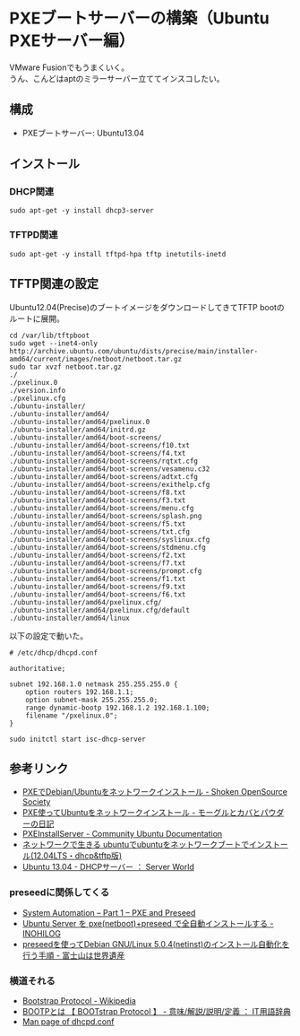 # PXEブートサーバーの構築（Ubuntu PXEサーバー編）

VMware Fusionでもうまくいく。  
うん、こんどはaptのミラーサーバー立ててインスコしたい。

## 構成

- PXEブートサーバー: Ubuntu13.04

## インストール

### DHCP関連

```
sudo apt-get -y install dhcp3-server
```

### TFTPD関連

```
sudo apt-get -y install tftpd-hpa tftp inetutils-inetd
```

## TFTP関連の設定

Ubuntu12.04(Precise)のブートイメージをダウンロードしてきてTFTP bootのルートに展開。

```
cd /var/lib/tftpboot
sudo wget --inet4-only http://archive.ubuntu.com/ubuntu/dists/precise/main/installer-amd64/current/images/netboot/netboot.tar.gz
sudo tar xvzf netboot.tar.gz
./
./pxelinux.0
./version.info
./pxelinux.cfg
./ubuntu-installer/
./ubuntu-installer/amd64/
./ubuntu-installer/amd64/pxelinux.0
./ubuntu-installer/amd64/initrd.gz
./ubuntu-installer/amd64/boot-screens/
./ubuntu-installer/amd64/boot-screens/f10.txt
./ubuntu-installer/amd64/boot-screens/f4.txt
./ubuntu-installer/amd64/boot-screens/rqtxt.cfg
./ubuntu-installer/amd64/boot-screens/vesamenu.c32
./ubuntu-installer/amd64/boot-screens/adtxt.cfg
./ubuntu-installer/amd64/boot-screens/exithelp.cfg
./ubuntu-installer/amd64/boot-screens/f8.txt
./ubuntu-installer/amd64/boot-screens/f3.txt
./ubuntu-installer/amd64/boot-screens/menu.cfg
./ubuntu-installer/amd64/boot-screens/splash.png
./ubuntu-installer/amd64/boot-screens/f5.txt
./ubuntu-installer/amd64/boot-screens/txt.cfg
./ubuntu-installer/amd64/boot-screens/syslinux.cfg
./ubuntu-installer/amd64/boot-screens/stdmenu.cfg
./ubuntu-installer/amd64/boot-screens/f2.txt
./ubuntu-installer/amd64/boot-screens/f7.txt
./ubuntu-installer/amd64/boot-screens/prompt.cfg
./ubuntu-installer/amd64/boot-screens/f1.txt
./ubuntu-installer/amd64/boot-screens/f9.txt
./ubuntu-installer/amd64/boot-screens/f6.txt
./ubuntu-installer/amd64/pxelinux.cfg/
./ubuntu-installer/amd64/pxelinux.cfg/default
./ubuntu-installer/amd64/linux

```

以下の設定で動いた。

```
# /etc/dhcp/dhcpd.conf

authoritative;

subnet 192.168.1.0 netmask 255.255.255.0 {
    option routers 192.168.1.1;
    option subnet-mask 255.255.255.0;
    range dynamic-bootp 192.168.1.2 192.168.1.100;
    filename "/pxelinux.0";
}
```

```
sudo initctl start isc-dhcp-server
```

## 参考リンク

- [PXEでDebian/Ubuntuをネットワークインストール - Shoken OpenSource Society](http://shoken.hatenablog.com/entry/20080306/p1)
- [PXE使ってUbuntuをネットワークインストール - モーグルとカバとパウダーの日記](http://d.hatena.ne.jp/stealthinu/20110726/p1)
- [PXEInstallServer - Community Ubuntu Documentation](https://help.ubuntu.com/community/PXEInstallServer)
- [ネットワークで生きる ubuntuでubuntuをネットワークブートでインストール(12.04LTS・dhcp&tftp版)](http://hukuroufc2.blog.fc2.com/blog-entry-52.html)
- [Ubuntu 13.04 - DHCPサーバー ： Server World](http://www.server-world.info/query?os=Ubuntu_13.04&p=dhcp)

### preseedに関係してくる

- [System Automation – Part 1 – PXE and Preseed](http://www.briancarpio.com/2012/04/04/system-automation-part-1/)
- [Ubuntu Server を pxe(netboot)+preseed で全自動インストールする - INOHILOG](http://d.hatena.ne.jp/InoHiro/20110830/1314710048)
- [preseedを使ってDebian GNU/Linux 5.0.4(netinst)のインストール自動化を行う手順 - 富士山は世界遺産](http://d.hatena.ne.jp/fujisan3776/20100630/1277861431)

### 横道それる

- [Bootstrap Protocol - Wikipedia](http://ja.wikipedia.org/wiki/Bootstrap_Protocol)
- [BOOTPとは 【 BOOTstrap Protocol 】 - 意味/解説/説明/定義 ： IT用語辞典](http://e-words.jp/w/BOOTP.html)
- [Man page of dhcpd.conf](http://linuxjm.sourceforge.jp/html/dhcp2/man5/dhcpd.conf.5.html)

